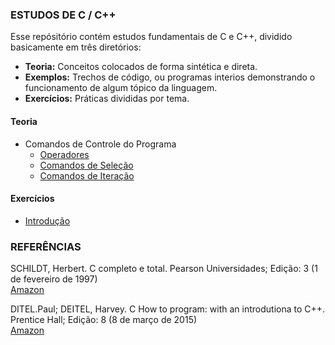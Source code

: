 ### ESTUDOS DE C / C++

Esse repósitório contém estudos fundamentais de C  e C++, dividido basicamente em três diretórios:<br>
* **Teoria:** Conceitos colocados de forma sintética e direta.<br>
* **Exemplos:** Trechos de código, ou programas interios demonstrando o funcionamento de algum tópico da linguagem.<br>
* **Exercícios:** Práticas divididas por tema.<br>

#### Teoria
* Comandos de Controle do Programa
  * [Operadores](https://github.com/Evaldo-comp/C/blob/master/Teoria/Operadores.md)
  * [Comandos de Seleção](https://github.com/Evaldo-comp/C/blob/master/Teoria/Comandos%20de%20Sele%C3%A7%C3%A3o.md)
  * [Comandos de Iteração](https://github.com/Evaldo-comp/C/blob/master/Teoria/Comandos%20de%20Itera%C3%A7%C3%A3o.md)
  
#### Exercícios
* [Introdução](https://github.com/Evaldo-comp/C/blob/master/Exerc%C3%ADcios/introdu%C3%A7%C3%A3o.md)
  

### REFERÊNCIAS

SCHILDT, Herbert. C completo e total. Pearson Universidades; Edição: 3 (1 de fevereiro de 1997)<br>
[Amazon](https://www.amazon.com.br/C-completo-total-Herbert-Schildt/dp/8534605955)<br>

DITEL.Paul; DEITEL, Harvey. C How to program: with an introdutiona to C++. Prentice Hall; Edição: 8 (8 de março de 2015)<br>
[Amazon](https://www.amazon.com.br/C-How-Program-Paul-Deitel/dp/0133976890/ref=sr_1_1?__mk_pt_BR=%C3%85M%C3%85%C5%BD%C3%95%C3%91&dchild=1&keywords=c+how+to+program&qid=1597073648&s=books&sr=1-1)

